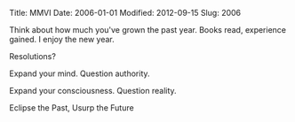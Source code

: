 Title: MMVI
Date: 2006-01-01
Modified: 2012-09-15
Slug: 2006

Think about how much you've grown the past year. Books read, experience gained. I enjoy the new year.

Resolutions?

Expand your mind. Question authority.

Expand your consciousness. Question reality.

Eclipse the Past, Usurp the Future
